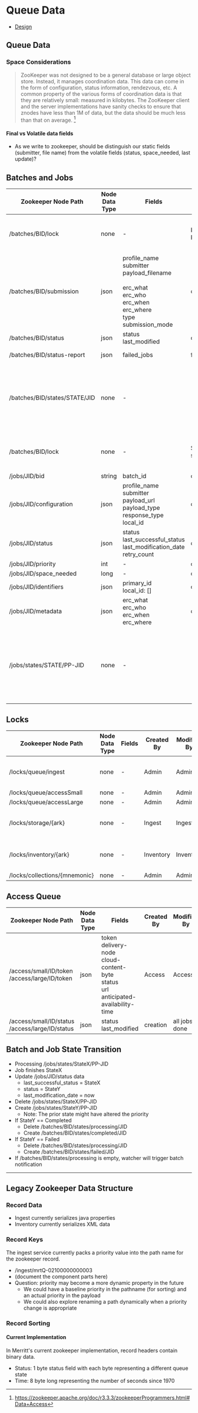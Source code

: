 # Queue Data

- [Design](../README.md)

## Queue Data



### Space Considerations
> ZooKeeper was not designed to be a general database or large object store. Instead, it manages coordination data. This data can come in the form of configuration, status information, rendezvous, etc. A common property of the various forms of coordination data is that they are relatively small: measured in kilobytes. The ZooKeeper client and the server implementations have sanity checks to ensure that znodes have less than 1M of data, but the data should be much less than that on average. [^1]
[^1]: https://zookeeper.apache.org/doc/r3.3.3/zookeeperProgrammers.html#Data+Access

#### Final vs Volatile data fields
- As we write to zookeeper, should be distinguish our static fields (submitter, file name) from the volatile fields (status, space_needed, last update)?

## Batches and Jobs

| Zookeeper Node Path | Node Data Type | Fields | Created By | Modified By | Comment |
| - | - | - | - | - | - |
| /batches/BID/lock | none | - | Pending, Reporting | - | **Ephemeral node** to lock a batch, deleted by the thread that creates the node |
| /batches/BID/submission | json | profile_name<br/>submitter<br/>payload_filename<br/><br/>erc_what<br/>erc_who<br/>erc_when<br/>erc_where<br/>type<br/>submission_mode | creation | none | |
| /batches/BID/status | json | status<br/>last_modified | creation | all jobs done | | 
| /batches/BID/status-report | json | failed_jobs | failure | failure | last status report sent to user | 
| /batches/BID/states/STATE/JID | none | - | | | STATE = pending / held / processing / failed / completed<br/>Create watcher to watch for states/processing to be empty| 
| /batches/BID/lock | none | - | Several states | - | **Ephemeral node** to lock a job, deleted by the thread that creates the node |
| /jobs/JID/bid | string | batch_id | creation | none | |
| /jobs/JID/configuration | json | profile_name<br/>submitter<br/>payload_url<br/>payload_type<br/>response_type<br/>local_id | creation | none | |
| /jobs/JID/status | json | status<br/>last_successful_status<br/>last_modification_date<br/>retry_count | creation | none | |
| /jobs/JID/priority | int | - | creation | estimating | |
| /jobs/JID/space_needed | long | - | creation | estimating | |
| /jobs/JID/identifiers | json | primary_id<br/>local_id: [] | creation | processing | |
| /jobs/JID/metadata | json | erc_what<br/>erc_who<br/>erc_when<br/>erc_where | creation | ? | |
| /jobs/states/STATE/PP-JID | none | - | | | PP = priority <br/>STATE = pending / held / estimating / provisioning / downloading / processing / recording / notify / failed / completed |


## Locks

| Zookeeper Node Path | Node Data Type | Fields | Created By | Modified By | Comment |
| - | - | - | - | - | - |
| /locks/queue/ingest | none | - | Admin | Admin | Previously file-system based|
| /locks/queue/accessSmall | none | - | Admin | Admin | |
| /locks/queue/accessLarge | none | - | Admin | Admin | |
| /locks/storage/{ark} | none | - | Ingest | Ingest | slashes are replaced with _ |
| /locks/inventory/{ark} | none | - | Inventory | Inventory | slashes are replaced with _ |
| /locks/collections/{mnemonic} | none | - | Admin | Admin | |

## Access Queue

| Zookeeper Node Path | Node Data Type | Fields | Created By | Modified By | Comment |
| - | - | - | - | - | - |
| /access/small/ID/token<br>/access/large/ID/token | json | token<br>delivery-node<br>cloud-content-byte<br>status<br>url<br>anticipated-availability-time| Access | Access | |
| /access/small/ID/status<br>/access/large/ID/status | json | status<br/>last_modified | creation | all jobs done | | 

## Batch and Job State Transition

- Processing /jobs/states/StateX/PP-JID
- Job finishes StateX
- Update /jobs/JID/status data
  - last_successful_status = StateX
  - status = StateY
  - last_modification_date = now
- Delete /jobs/states/StateX/PP-JID
- Create /jobs/states/StateY/PP-JID
  - Note: The prior state might have altered the priority
- If StateY == Completed
  - Delete /batches/BID/states/processing/JID
  - Create /batches/BID/states/completed/JID
- If StateY == Failed
  - Delete /batches/BID/states/processing/JID
  - Create /batches/BID/states/failed/JID
- If /batches/BID/states/processing is empty, watcher will trigger batch notification


---
## Legacy Zookeeper Data Structure

### Record Data
- Ingest currently serializes java properties
- Inventory currently serializes XML data

### Record Keys
The ingest service currently packs a priority value into the path name for the zookeeper record.
- /ingest/mrtQ-02100000000003
- (document the component parts here)
- Question: priority may become a more dynamic property in the future
  - We could have a baseline priority in the pathname (for sorting) and an actual priority in the payload
  - We could also explore renaming a path dynamically when a priority change is appropriate

### Record Sorting

#### Current Implementation
In Merritt's current zookeeper implementation, record headers contain binary data.
- Status: 1 byte status field with each byte representing a different queue state
- Time: 8 byte long representing the number of seconds since 1970
